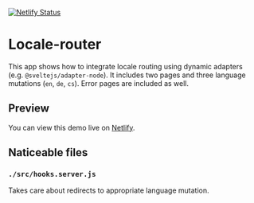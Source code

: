 [![Netlify Status](https://api.netlify.com/api/v1/badges/474b5633-14d8-4e1b-846f-f122f2ad4c25/deploy-status)](https://app.netlify.com/sites/locale-router/deploys)

# Locale-router
This app shows how to integrate locale routing using dynamic adapters (e.g. `@sveltejs/adapter-node`). It includes two pages and three language mutations (`en`, `de`, `cs`). Error pages are included as well.

## Preview
You can view this demo live on [Netlify](https://locale-router.netlify.app).

## Naticeable files

### `./src/hooks.server.js`
Takes care about redirects to appropriate language mutation.
